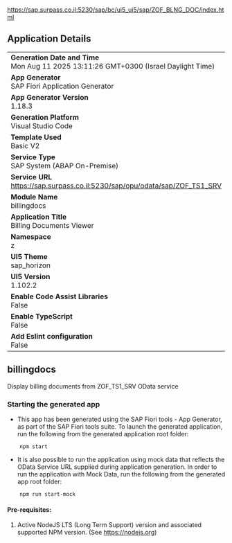 <br>https://sap.surpass.co.il:5230/sap/bc/ui5_ui5/sap/ZOF_BLNG_DOC/index.html

## Application Details
|               |
| ------------- |
|**Generation Date and Time**<br>Mon Aug 11 2025 13:11:26 GMT+0300 (Israel Daylight Time)|
|**App Generator**<br>SAP Fiori Application Generator|
|**App Generator Version**<br>1.18.3|
|**Generation Platform**<br>Visual Studio Code|
|**Template Used**<br>Basic V2|
|**Service Type**<br>SAP System (ABAP On-Premise)|
|**Service URL**<br>https://sap.surpass.co.il:5230/sap/opu/odata/sap/ZOF_TS1_SRV|
|**Module Name**<br>billingdocs|
|**Application Title**<br>Billing Documents Viewer|
|**Namespace**<br>z|
|**UI5 Theme**<br>sap_horizon|
|**UI5 Version**<br>1.102.2|
|**Enable Code Assist Libraries**<br>False|
|**Enable TypeScript**<br>False|
|**Add Eslint configuration**<br>False|

## billingdocs

Display billing documents from ZOF_TS1_SRV OData service

### Starting the generated app

-   This app has been generated using the SAP Fiori tools - App Generator, as part of the SAP Fiori tools suite.  To launch the generated application, run the following from the generated application root folder:

```
    npm start
```

- It is also possible to run the application using mock data that reflects the OData Service URL supplied during application generation.  In order to run the application with Mock Data, run the following from the generated app root folder:

```
    npm run start-mock
```

#### Pre-requisites:

1. Active NodeJS LTS (Long Term Support) version and associated supported NPM version.  (See https://nodejs.org)


